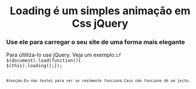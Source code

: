 <link href='http://fonts.googleapis.com/css?family=Open+Sans:300' rel='stylesheet' type='text/css'>

<h1 style="text-align:center;">Loading é um simples animação em Css jQuery</h1>
<h3>Use ele para carregar o seu site de uma forma mais elegante</h3>
<p>Para últiliza-lo use jQuery.
Veja um exemplo:<code>if $(document).load(function(){
$(this).loading();});</p>
<small>Atenção:Eu não testei para ver se realmente funciona.Caso não funcione dê um jeito.</small>
